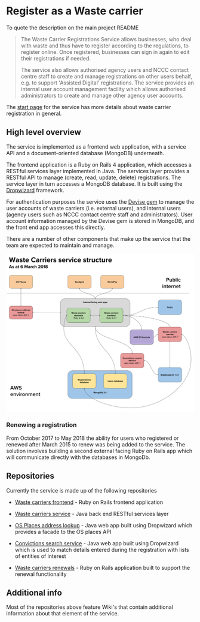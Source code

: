 # Register as a Waste carrier

To quote the description on the main project README

> The Waste Carrier Registrations Service allows businesses, who deal with waste and thus have to register according to the regulations, to register online. Once registered, businesses can sign in again to edit their registrations if needed.
>
> The service also allows authorised agency users and NCCC contact centre staff to create and manage registrations on other users behalf, e.g. to support 'Assisted Digital' registrations. The service provides an internal user account management facility which allows authorised administrators to create and manage other agency user accounts.

The [start page](https://www.gov.uk/waste-carrier-or-broker-registration) for the service has more details about waste carrier registration in general.

## High level overview

The service is implemented as a frontend web application, with a service API and a document-oriented database (MongoDB) underneath.

The frontend application is a Ruby on Rails 4 application, which accesses a RESTful services layer implemented in Java. The services layer provides a RESTful API to manage (create, read, update, delete) registrations. The service layer in turn accesses a MongoDB database. It is built using the [Dropwizard](http://www.dropwizard.io/) framework.

For authentication purposes the service uses the [Devise gem](https://github.com/plataformatec/devise) to manage the user accounts of waste carriers (i.e. external users), and internal users (agency users such as NCCC contact centre staff and administrators). User account information managed by the Devise gem is stored in MongoDB, and the front end app accesses this directly.

There are a number of other components that make up the service that the team are expected to maintain and manage.

<img src="service-structure-2018-03-06.svg" alt="Waste permits service components" style="width: 600px;"/>

### Renewing a registration

From October 2017 to May 2018 the ability for users who registered or renewed after March 2015 to renew was being added to the service. The solution involves building a second external facing Ruby on Rails app which will communicate directly with the databases in MongoDb.

## Repositories

Currently the service is made up of the following repositories

- [Waste carriers frontend](https://github.com/DEFRA/waste-carriers-frontend) - Ruby on Rails frontend application

- [Waste carriers service](https://github.com/DEFRA/waste-carriers-service) - Java back end RESTful services layer

- [OS Places address lookup](https://github.com/DEFRA/os-places-address-lookup) - Java web app built using Dropwizard which provides a facade to the OS places API

- [Convictions search service](https://gitlab-dev.aws-int.defra.cloud/waste-carriers/convictions-search-service.git) - Java web app built using Dropwizard which is used to match details entered during the registration with lists of entities of interest

- [Waste carriers renewals](https://github.com/DEFRA/waste-carriers-renewals) - Ruby on Rails application built to support the renewal functionality

## Additional info

Most of the repositories above feature Wiki's that contain additional information about that element of the service.
